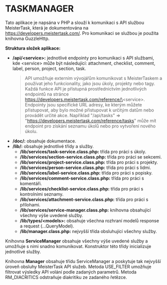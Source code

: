 # TASKMANAGER

Tato aplikace je napsána v PHP a slouží k komunikaci s API službou MeisterTask, která je dokumentována na https://developers.meistertask.com/. Pro komunikaci se službou je použita knihovna GuzzleHttp.

**Struktura složek aplikace:**

-   **/api/\<service\>:** jednotlivé endpointy pro komunikaci s API službami, kde \<service\> může být následující: attachment, checklist, comment, label, person, project, section, task.
    > API umožňuje externím vývojářům komunikovat s MeisterTaskem a používat jeho funkcionality, jako jsou úkoly, projekty nebo tagy. Každá funkce API je přístupná prostřednictvím jednotlivých endpointů na stránce https://developers.meistertask.com/reference/\<service\>. Endpointy jsou specifické URL adresy, ke kterým můžete přistupovat, aby bylo možné přistupovat k určitým datům nebo provádět určité akce. Například "/api/tasks" => "https://developers.meistertask.com/reference/tasks" může mít endpoint pro získání seznamu úkolů nebo pro vytvoření nového úkolu.
-   **/doc/:** obsahuje dokumentace.
-   **/lib/:** obsahuje jednotlivé třídy a služby.
    -   **/lib/services/task-service.class.php:** třída pro práci s úkoly.
    -   **/lib/services/section-service.class.php:** třída pro práci se sekcemi.
    -   **/lib/services/project-service.class.php:** třída pro práci s projekty.
    -   **/lib/services/person-service.class.php:** třída pro práci s lidmi.
    -   **/lib/services/label-service.class.php:** třída pro práci s popisky.
    -   **/lib/services/comment-service.class.php:** třída pro práci s komentáři.
    -   **/lib/services/checklist-service.class.php:** třída pro práci s kontrolními seznamy.
    -   **/lib/services/attachment-service.class.php:** třída pro práci s přílohami.
    -   **/lib/services/service-manager.class.php:** knihovna obsahující všechny výše uvedené služby.
    -   **/lib/types/\<models\>:** obsahuje všechna rozhraní modelů response a request (...QueryModel).
    -   **/lib/manager.class.php:** nejvyšší třída obsluhující všechny služby.

Knihovna **ServiceManager** obsahuje všechny výše uvedené služby a umožňuje s nimi snadno komunikovat. Konstruktor této třídy inicializuje jednotlivé služby.

Knihovna **Manager** obsahuje třídu ServiceManager a poskytuje tak nejvyšší úroveň obsluhy MeisterTask API služeb. Metoda USE_FILTER umožňuje filtrovat výsledky API volání podle zadaných parametrů. Metoda RM_DIACRITICS odstraňuje diakritiku ze zadaného řetězce.
